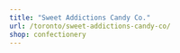 ```yaml
---
title: "Sweet Addictions Candy Co."
url: /toronto/sweet-addictions-candy-co/
shop: confectionery
---
```


